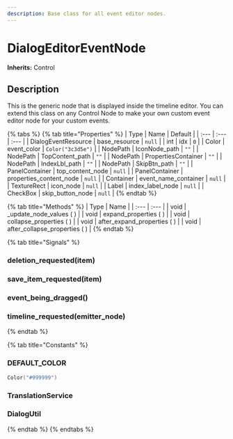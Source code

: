 ```yaml
---
description: Base class for all event editor nodes.
---
```


# DialogEditorEventNode

**Inherits:** Control

## Description

This is the generic node that is displayed inside the timeline editor. You can extend this class on any Control Node to make your own custom event editor node for your custom events.

{% tabs %}
{% tab title="Properties" %}
| Type | Name | Default |
| :--- | :--- | :--- |
| DialogEventResource | base\_resource | `null` |
| int | idx | `0` |
| Color | event\_color | `Color("3c3d5e")` |
| NodePath | IconNode\_path | `""` |
| NodePath | TopContent\_path | `""` |
| NodePath | PropertiesContainer | `""` |
| NodePath | IndexLbl\_path | `""` |
| NodePath | SkipBtn\_path | `""` |
| PanelContainer | top\_content\_node | `null` |
| PanelContainer | properties\_content\_node | `null` |
| Container | event\_name\_container | `null` |
| TextureRect | icon\_node | `null` |
| Label | index\_label\_node | `null` |
| CheckBox | skip\_button\_node | `null` |
{% endtab %}

{% tab title="Methods" %}
| Type | Name |
| :--- | :--- |
| void | \_update\_node\_values \( \) |
| void | expand\_properties \( \) |
| void | collapse\_properties \( \) |
| void | after\_expand\_properties \( \) |
| void | after\_collapse\_properties \( \) |
{% endtab %}

{% tab title="Signals" %}
### deletion\_requested\(item\)

### save\_item\_requested\(item\)

### event\_being\_dragged\(\)

### timeline\_requested\(emitter\_node\)
{% endtab %}

{% tab title="Constants" %}
### DEFAULT\_COLOR

```swift
Color("#999999")
```

### TranslationService

### DialogUtil
{% endtab %}
{% endtabs %}

